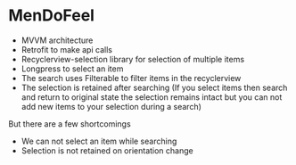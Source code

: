 # MenDoFeel

- MVVM architecture
- Retrofit to make api calls
- Recyclerview-selection library for selection of multiple items
- Longpress to select an item
- The search uses Filterable to filter items in the recyclerview  
- The selection is retained after searching (If you select items then search and return to original state the selection remains intact but you can not add new items to your selection during a search)

But there are a few shortcomings 
- We can not select an item while searching
- Selection is not retained on orientation change
